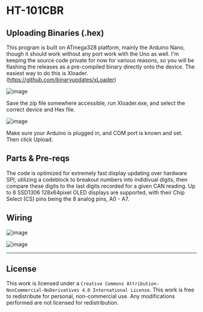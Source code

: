 # HT-101CBR
## Uploading Binaries (.hex)
This program is built on ATmega328 platform, mainly the Arduino Nano, though it should work without any port work with the Uno as well. 
I'm keeping the source code private for now for various reasons, so you will be flashing the releases as a pre-compiled binary directly onto the device. The easiest way to do this is Xloader. (https://github.com/binaryupdates/xLoader)

![image](https://github.com/treyus30/HT-101CBR/assets/136277393/8c89f1f1-d301-4bb2-b1d2-b6094aa9fa6a)

Save the zip file somewhere accessible, run Xloader.exe, and select the correct device and Hex file. 

![image](https://github.com/treyus30/HT-101CBR/assets/136277393/679bda4d-403e-430c-8365-6190dd08b5be)

Make sure your Arduino is plugged in, and COM port is known and set. Then click Upload. 

## Parts & Pre-reqs
The code is optimized for extremely fast display updating over hardware SPI, utilizing a codeblock to breakout numbers into indidivual digits, then compare these digits to the last digits recorded for a given CAN reading. 
Up to 8 SSD1306 128x64pixel OLED displays are supported, with their Chip Select (CS) pins being the 8 analog pins, A0 - A7. 

## Wiring
![image](https://github.com/treyus30/HT-101CBR/assets/136277393/8763e77f-8e93-4969-9150-53df4368d10b)

![image](https://github.com/treyus30/HT-101CBR/assets/136277393/28058247-4e99-4d89-bd72-d304ec4466d6)



---

## License
This work is licensed under a `Creative Commons Attribution-NonCommercial-NoDerivatives 4.0 International License`.
This work is free to redistribute for personal, non-commercial use. Any modifications performed are not licensed for redistribution. 
